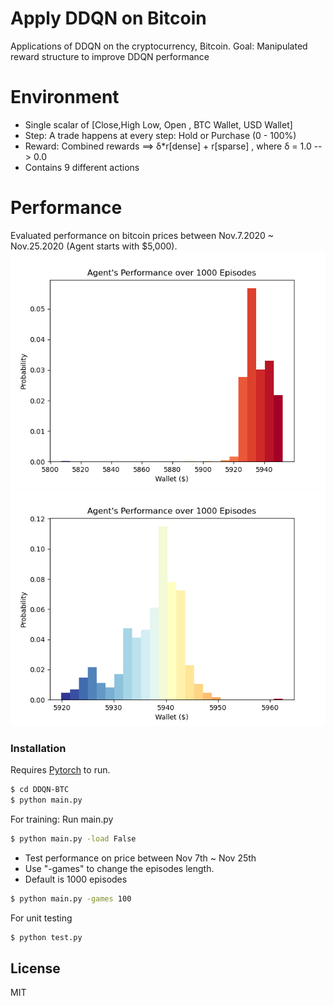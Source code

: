 # Apply DDQN on Bitcoin 


Applications of DDQN on the cryptocurrency, Bitcoin.
Goal: Manipulated reward structure to improve DDQN performance

# Environment

  - Single scalar of [Close,High Low, Open , BTC Wallet, USD Wallet]
  - Step: A trade happens at every step: Hold or Purchase (0 - 100%)
  - Reward: Combined rewards ==> δ*r[dense] + r[sparse] , where δ = 1.0 --> 0.0
  - Contains 9 different actions

# Performance
Evaluated performance on bitcoin prices between Nov.7.2020 ~ Nov.25.2020
(Agent starts with $5,000).
![(Performance on test data [1]) Performance](score_plt_test.png "First Test Run")
![(Performance on test data [2]) Performance](score_plt_test_2.png "Second Test Run")



### Installation

Requires [Pytorch](https://pytorch.org/) to run.

```sh
$ cd DDQN-BTC
$ python main.py
```

For training: Run main.py

```sh
$ python main.py -load False
```
- Test performance on price between Nov 7th ~ Nov 25th
- Use "-games" to change the episodes length. 
- Default is 1000 episodes 
```sh
$ python main.py -games 100
```


For unit testing

```sh
$ python test.py
```

License
----

MIT

